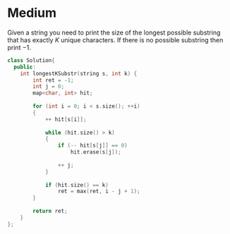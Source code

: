 # Medium

Given a string you need to print the size of the longest possible substring that has exactly $K$ unique characters. If there is no possible substring then print $-1$.

```cpp
class Solution{
  public:
    int longestKSubstr(string s, int k) {
        int ret = -1;
        int j = 0;
        map<char, int> hit;
        
        for (int i = 0; i < s.size(); ++i)
        {
            ++ hit[s[i]];
            
            while (hit.size() > k)
            {
                if (-- hit[s[j]] == 0)
                    hit.erase(s[j]);
                    
                ++ j;
            }
            
            if (hit.size() == k)
                ret = max(ret, i - j + 1);
        }
        
        return ret;
    }
};
```
